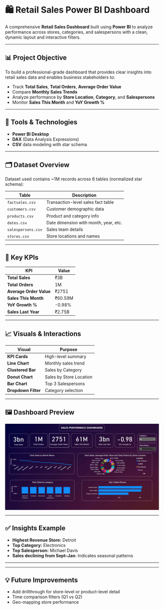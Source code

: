 # 🛍️ Retail Sales Power BI Dashboard

A comprehensive **Retail Sales Dashboard** built using **Power BI** to analyze performance across stores, categories, and salespersons with a clean, dynamic layout and interactive filters.

---

## 📊 Project Objective

To build a professional-grade dashboard that provides clear insights into retail sales data and enables business stakeholders to:

- Track **Total Sales**, **Total Orders**, **Average Order Value**
- Compare **Monthly Sales Trends**
- Analyze performance by **Store Location**, **Category**, and **Salespersons**
- Monitor **Sales This Month** and **YoY Growth %**

---

## 🧰 Tools & Technologies

- **Power BI Desktop**
- **DAX** (Data Analysis Expressions)
- **CSV** data modeling with star schema

---

## 🗂️ Dataset Overview

Dataset used contains ~1M records across 6 tables (normalized star schema):

| Table | Description |
|-------|-------------|
| `factsales.csv` | Transaction-level sales fact table |
| `customers.csv` | Customer demographic data |
| `products.csv` | Product and category info |
| `dates.csv` | Date dimension with month, year, etc. |
| `salespersons.csv` | Sales team details |
| `stores.csv` | Store locations and names |

---

## 📌 Key KPIs

| KPI | Value |
|-----|-------|
| **Total Sales** | ₹3B |
| **Total Orders** | 1M |
| **Average Order Value** | ₹2751 |
| **Sales This Month** | ₹60.59M |
| **YoY Growth %** | -0.98% |
| **Sales Last Year** | ₹2.75B |

---

## 📈 Visuals & Interactions

| Visual | Purpose |
|--------|---------|
| **KPI Cards** | High-level summary |
| **Line Chart** | Monthly sales trend |
| **Clustered Bar** | Sales by Category |
| **Donut Chart** | Sales by Store Location |
| **Bar Chart** | Top 3 Salespersons |
| **Dropdown Filter** | Category selection |

---

## 🖼️ Dashboard Preview

![Dashboard Screenshot](dashboard.png)

---

## ✅ Insights Example

- **Highest Revenue Store:** Detroit
- **Top Category:** Electronics
- **Top Salesperson:** Michael Davis
- **Sales declining from Sept–Jan**: Indicates seasonal patterns

---


---

## 💡 Future Improvements

- Add drillthrough for store-level or product-level detail
- Time comparison filters (Q1 vs Q2)
- Geo-mapping store performance
